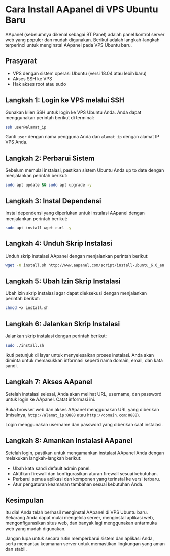 # Cara Install AApanel di VPS Ubuntu Baru

AApanel (sebelumnya dikenal sebagai BT Panel) adalah panel kontrol server web yang populer dan mudah digunakan. Berikut adalah langkah-langkah terperinci untuk menginstal AApanel pada VPS Ubuntu baru.

## Prasyarat
- VPS dengan sistem operasi Ubuntu (versi 18.04 atau lebih baru)
- Akses SSH ke VPS
- Hak akses root atau sudo

## Langkah 1: Login ke VPS melalui SSH
Gunakan klien SSH untuk login ke VPS Ubuntu Anda. Anda dapat menggunakan perintah berikut di terminal:
```bash
ssh user@alamat_ip
```
Ganti `user` dengan nama pengguna Anda dan `alamat_ip` dengan alamat IP VPS Anda.

## Langkah 2: Perbarui Sistem
Sebelum memulai instalasi, pastikan sistem Ubuntu Anda up to date dengan menjalankan perintah berikut:
```bash
sudo apt update && sudo apt upgrade -y
```

## Langkah 3: Instal Dependensi
Instal dependensi yang diperlukan untuk instalasi AApanel dengan menjalankan perintah berikut:
```bash
sudo apt install wget curl -y
```

## Langkah 4: Unduh Skrip Instalasi
Unduh skrip instalasi AApanel dengan menjalankan perintah berikut:
```bash
wget -O install.sh http://www.aapanel.com/script/install-ubuntu_6.0_en.sh
```

## Langkah 5: Ubah Izin Skrip Instalasi
Ubah izin skrip instalasi agar dapat dieksekusi dengan menjalankan perintah berikut:
```bash
chmod +x install.sh
```

## Langkah 6: Jalankan Skrip Instalasi
Jalankan skrip instalasi dengan perintah berikut:
```bash
sudo ./install.sh
```
Ikuti petunjuk di layar untuk menyelesaikan proses instalasi. Anda akan diminta untuk memasukkan informasi seperti nama domain, email, dan kata sandi.

## Langkah 7: Akses AApanel
Setelah instalasi selesai, Anda akan melihat URL, username, dan password untuk login ke AApanel. Catat informasi ini.

Buka browser web dan akses AApanel menggunakan URL yang diberikan (misalnya, `http://alamat_ip:8888` atau `http://domain.com:8888`).

Login menggunakan username dan password yang diberikan saat instalasi.

## Langkah 8: Amankan Instalasi AApanel
Setelah login, pastikan untuk mengamankan instalasi AApanel Anda dengan melakukan langkah-langkah berikut:
- Ubah kata sandi default admin panel.
- Aktifkan firewall dan konfigurasikan aturan firewall sesuai kebutuhan.
- Perbarui semua aplikasi dan komponen yang terinstal ke versi terbaru.
- Atur pengaturan keamanan tambahan sesuai kebutuhan Anda.

## Kesimpulan
Itu dia! Anda telah berhasil menginstal AApanel di VPS Ubuntu baru. Sekarang Anda dapat mulai mengelola server, menginstal aplikasi web, mengonfigurasikan situs web, dan banyak lagi menggunakan antarmuka web yang mudah digunakan.

Jangan lupa untuk secara rutin memperbarui sistem dan aplikasi Anda, serta memantau keamanan server untuk memastikan lingkungan yang aman dan stabil.
